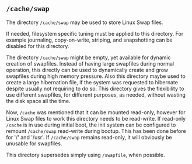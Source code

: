 ## `/cache/swap`

The directory `/cache/swap` may be used to store Linux Swap files.

If needed, filesystem specific tuning must be applied to this
directory. For example journaling, copy-on-write, striping, and
snapshotting can be disabled for this directory.

The directory `/cache/swap` might be empty, yet available for dynamic
creation of swapfiles. Instead of having large swapfiles during normal
operation, this directly can be used to dynamically create and grow
swapfiles during high memory pressure. Also this directory maybe used
to create a large hibernation file, if the system was requested to
hibernate despite usually not requiring to do so. This directory gives
the flexibility to use different swapfiles, for different purposes, as
needed, without wasting the disk space all the time.

Now, `/cache` was mentioned that it can be mounted read-only, however
for Linux Swap files to work this directory needs to be read-write. If
read-only `/cache` is in use during initial boot, the init system can
be configured to remount `/cache/swap` read-write during bootup. This
has been done before for '/' and '/usr'. If `/cache/swap` remains
read-only, it will obviously be unusable for swapfiles.

This directory supersedes simply using `/swapfile`, when possible.
